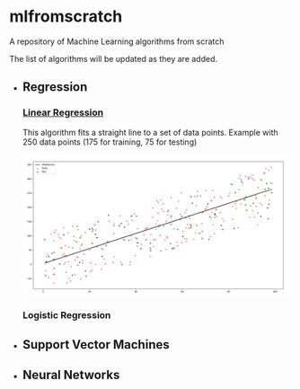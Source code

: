 # mlfromscratch
A repository of Machine Learning algorithms from scratch

The list of algorithms will be updated as they are added.

- ## **Regression**
  ### [Linear Regression](https://github.com/shamikbose/mlfromscratch/blob/main/LinearRegression.py)
  This algorithm fits a straight line to a set of data points. Example with 250 data points (175 for training, 75 for testing)
  
  ![Graph showing a linear regression line](https://github.com/shamikbose/mlfromscratch/blob/main/imgs/LinearRegression.png)
  ### Logistic Regression

- ## **Support Vector Machines**
  
- ## **Neural Networks**
